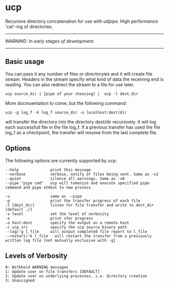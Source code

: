 ucp
===

Recursive directory concatenation for use with udpipe.  High performance 'cat'-ing of directories.

******
_WARNING: In early stages of development._
******
 
Basic usage
-----------
You can pass it any number of files or directoryies and it will create file stream.  Headers in the stream specify what kind of data the receiving end is reading.  You can also redirect the stream to a file for use later.

    ucp source_dir | [pipe of your choosing] |  ucp -l dest_dir
    
    
More docmuentation to come, but the following command:

    ucp -g log_f -k log_f source_dir -o localhost:dest/dir
    
will transfer the directory into the directory dest/dir recursively.  It will log each successfull file in the file log_f.  If a previous transfer has used the file log_f as a checkpoint, the transfer will resume from the last complete file.
	
Options
-------
The following options are currently supported by ucp:

    --help 		      	print this message
    --verbose 		  	verbose, notify of files being sent. Same as -v2
    --quiet 		  	silence all warnings. Same as -v0
    --pipe "pipe cmd"   ucp will tokenize and execute specified pipe command and pipe stdout to new process
    
    -u					same as --pipe
    -p 		          	print the transfer progress of each file
    -l [dest_dir] 	  	listen for file transfer and write to dest_dir [default ./]
    -v level 	      	set the level of verbosity
    -x					print xfer progress
    -o host:dest        specify the output on a remote host
    -c ucp_src          specify the ucp source binary path
    --log/-g l_file     will output completed file report to l_file
    --restart/-k l_file   will restart the transfer from a previously written log file [not mutually exclusive with -g]

Levels of Verbosity
-------------------
   	0: Withhold WARNING messages
   	1: Update user on file transfers [DEFAULT]
   	2: Update user on underlying processes, i.e. directory creation
   	3: Unassigned
